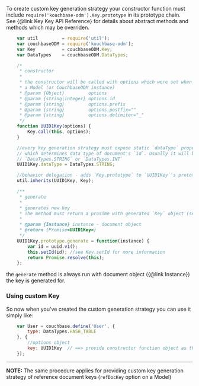 
To create custom key generation strategy your constructor function must include `require('kouchbase-odm').Key.prototype` in its prototype chain.  
See {@link Key Key API Reference} for details about abstract methods and methods which may be overriden.

````javascript
    var util         = require('util');
    var couchbaseODM = require('kouchbase-odm');
    var Key          = couchbaseODM.Key;
    var DataTypes    = couchbaseODM.DataTypes;

    /*
     * constructor
     *
     * the constructor will be called with options which were set when defining
     * a Model (or CouchbaseODM instance)
     * @param {Object}         options
     * @param {string|integer} options.id
     * @param {string}         options.prefix
     * @param {string}         options.postfix=""
     * @param {string}         options.delimiter="_"
     */
    function UUID1Key(options) {
        Key.call(this, options);
    }

    //every key generation strategy must expose static `dataType` property
    // which determines data type of document's `id`. Usually it will be
    // `DataTypes.STRING` or `DataTypes.INT`
    UUID1Key.dataType = DataTypes.STRING;

    //behavior delegation - adds `Key.prototype` to `UUID1Key`'s prototype chain
    util.inherits(UUID1Key, Key);

    /**
     * generate
     *
     * generates new key
     * The method must return a prosime with generated `Key` object (self)
     *
     * @param {Instance} instance - document object
     * @return {Promise<UUID1Key>}
     */
    UUID1Key.prototype.generate = function(instance) {
        var id = uuid.v1();
        this.setId(id); //see Key.setId for more information
        return Promise.resolve(this);
    };
````

the `generate` method is always run with document object ({@link Instance}) the key is generated for.  

### Using custom Key

So now when you've created the custom generation strategy you can use it simply like:  

````javascript
    var User = couchbase.define('User', {
        type: DataTypes.HASH_TABLE
    }, {
        //options object
        key: UUID1Key  // ==> provide constructor function object as the option when defining a Model
    });
````


------------------------
**NOTE:** The same procedure applies for providing custom key generation strategy of reference document keys (`refDocKey` option on a Model)
